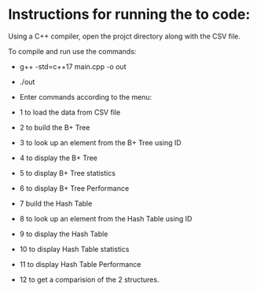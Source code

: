 # Instructions for running the to code:

Using a C++ compiler, open the projct directory along with the CSV file.

To compile and run use the commands:
- g++ -std=c++17 main.cpp -o out
- ./out

- Enter commands according to the menu:
- 1 to load the data from CSV file
- 2 to build the B+ Tree
- 3 to look up an element from the B+ Tree using ID
- 4 to display the B+ Tree
- 5 to display B+ Tree statistics
- 6 to display B+ Tree Performance

- 7 build the Hash Table
- 8 to look up an element from the Hash Table using ID
- 9 to display the Hash Table
- 10 to display Hash Table statistics
- 11 to display Hash Table Performance

- 12 to get a comparision of the 2 structures.
